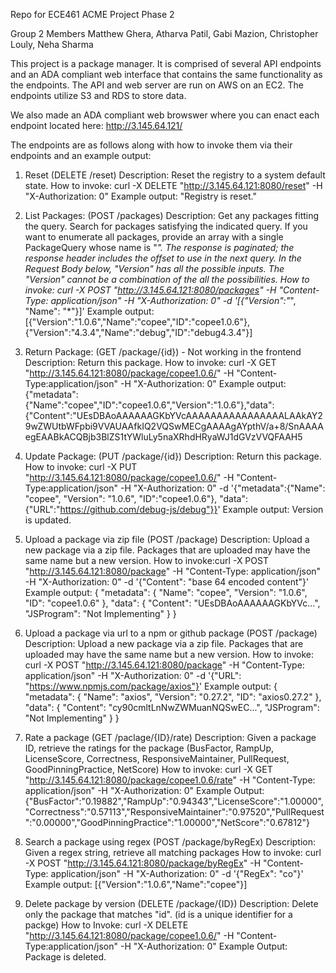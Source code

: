 Repo for ECE461 ACME Project Phase 2

Group 2 Members
Matthew Ghera, Atharva Patil, Gabi Mazion, Christopher Louly, Neha Sharma

This project is a package manager. It is comprised of several API endpoints and an ADA compliant web interface that contains the same functionality as the endpoints. The API and web server are run on AWS on an EC2. The endpoints utilize S3 and RDS to store data.

We also made an ADA compliant web browswer where you can enact each endpoint located here: http://3.145.64.121/

The endpoints are as follows along with how to invoke them via their endpoints and an example output:

1. Reset (DELETE /reset)
   Description: Reset the registry to a system default state.
   How to invoke: curl -X DELETE "http://3.145.64.121:8080/reset" -H "X-Authorization: 0"
   Example output: "Registry is reset."
   
2. List Packages: (POST /packages)
   Description: Get any packages fitting the query. Search for packages satisfying the indicated query. If you want to enumerate all packages, provide an array with a single PackageQuery whose name is "*". The response is paginated; the 
   response header includes the offset to use in the next query. In the Request Body below, "Version" has all the possible inputs. The "Version" cannot be a combination of the all the possibilities.
   How to invoke: curl -X POST "http://3.145.64.121:8080/packages" -H "Content-Type: application/json" -H "X-Authorization: 0" -d '[{"Version":"*", "Name": "*"}]'
   Example output: [{"Version":"1.0.6","Name":"copee","ID":"copee1.0.6"},{"Version":"4.3.4","Name":"debug","ID":"debug4.3.4"}] 

3. Return Package: (GET /package/{id}) - Not working in the frontend
   Description: Return this package.
   How to invoke: curl -X GET "http://3.145.64.121:8080/package/copee1.0.6/" -H "Content-Type:application/json" -H "X-Authorization: 0"
   Example output:{"metadata":{"Name":"copee","ID":"copee1.0.6","Version":"1.0.6"},"data":{"Content":"UEsDBAoAAAAAAGKbYVcAAAAAAAAAAAAAAAALAAkAY29wZWUtbWFpbi9VVAUAAfkIQ2VQSwMECgAAAAgAYpthV/a+8/SnAAAAegEAABkACQBjb3BlZS1tYWluLy5naXRhdHRyaWJ1dGVzVVQFAAH5

4. Update Package: (PUT /package/{id})
   Description: Return this package.
   How to invoke: curl -X PUT "http://3.145.64.121:8080/package/copee1.0.6/" -H "Content-Type:application/json" -H "X-Authorization: 0" -d '{"metadata":{"Name": "copee", "Version": "1.0.6", "ID":"copee1.0.6"}, "data":{"URL":"https://github.com/debug-js/debug"}}'
   Example output: Version is updated.

5. Upload a package via zip file (POST /package)
   Description: Upload a new package via a zip file. Packages that are uploaded may have the same name but a new version.
   How to invoke:curl -X POST "http://3.145.64.121:8080/package" -H "Content-Type: application/json" -H "X-Authorization: 0" -d '{"Content": "base 64 encoded content"}'
   Example output: {
    "metadata": {
        "Name": "copee",
        "Version": "1.0.6",
        "ID": "copee1.0.6"
    },
    "data": {
         "Content": "UEsDBAoAAAAAAGKbYVc...",
         "JSProgram": "Not Implementing"
      }
   }

6. Upload a package via url to a npm or github package (POST /package)
   Description: Upload a new package via a zip file. Packages that are uploaded may have the same name but a new version.
   How to invoke: curl -X POST "http://3.145.64.121:8080/package" -H "Content-Type: application/json" -H "X-Authorization: 0" -d '{"URL": "https://www.npmjs.com/package/axios"}'
   Example output: {
  "metadata": {
    "Name": "axios",
    "Version": "0.27.2",
    "ID": "axios0.27.2"
  },
  "data": {
    "Content": "cy90cmltLnNwZWMuanNQSwEC...",
         "JSProgram": "Not Implementing"
      }
   }

7. Rate a package (GET /paclage/{ID}/rate)
   Description: Given a package ID, retrieve the ratings for the package (BusFactor, RampUp, LicenseScore, Correctness, ResponsiveMaintainer, PullRequest, GoodPinningPractice, NetScore)
   How to invoke: curl -X GET "http://3.145.64.121:8080/package/copee1.0.6/rate" -H "Content-Type: application/json" -H "X-Authorization: 0"
   Example Output:    {"BusFactor":"0.19882","RampUp":"0.94343","LicenseScore":"1.00000","Correctness":"0.57113","ResponsiveMaintainer":"0.97520","PullRequest":"0.00000","GoodPinningPractice":"1.00000","NetScore":"0.67812"}

8. Search a package using regex (POST /package/byRegEx)
   Description: Given a regex string, retrieve all matching packages
   How to invoke: curl -X POST "http://3.145.64.121:8080/package/byRegEx" -H "Content-Type: application/json" -H "X-Authorization: 0" -d '{"RegEx": "co"}' 
   Example output: [{"Version":"1.0.6","Name":"copee"}]

9.  Delete package by version (DELETE /package/{ID})
    Description: Delete only the package that matches "id". (id is a unique identifier for a packge)
    How to Invoke: curl -X DELETE "http://3.145.64.121:8080/package/copee1.0.6/" -H "Content-Type:application/json" -H "X-Authorization: 0"
    Example Output: Package is deleted.



